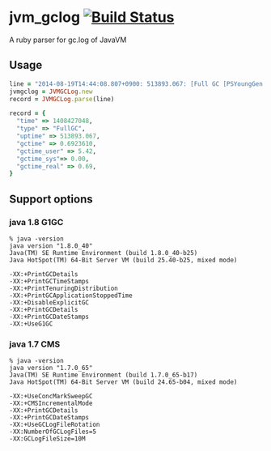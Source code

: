 # jvm_gclog [![Build Status](https://travis-ci.org/stanaka/jvm_gclog.svg?branch=master)](https://travis-ci.org/stanaka/jvm_gclog)
A ruby parser for gc.log of JavaVM

## Usage

```ruby
line = "2014-08-19T14:44:08.807+0900: 513893.067: [Full GC [PSYoungGen: 43826K->0K(632832K)] [ParOldGen: 1375468K->149900K(1398272K)] 1419294K->149900K(2031104K) [PSPermGen: 95192K->95192K(95232K)], 0.6923610 secs] [Times: user=5.42 sys=0.00, real=0.69 secs] "
jvmgclog = JVMGCLog.new
record = JVMGCLog.parse(line)
```

```ruby
record = {
  "time" => 1408427048,
  "type" => "FullGC",
  "uptime" => 513893.067,
  "gctime" => 0.6923610,
  "gctime_user" => 5.42,
  "gctime_sys"=> 0.00,
  "gctime_real" => 0.69,
}
```

## Support options

### java 1.8 G1GC
```
% java -version
java version "1.8.0_40"
Java(TM) SE Runtime Environment (build 1.8.0_40-b25)
Java HotSpot(TM) 64-Bit Server VM (build 25.40-b25, mixed mode)
```

```
-XX:+PrintGCDetails
-XX:+PrintGCTimeStamps
-XX:+PrintTenuringDistribution
-XX:+PrintGCApplicationStoppedTime
-XX:+DisableExplicitGC
-XX:+PrintGCDetails
-XX:+PrintGCDateStamps
-XX:+UseG1GC
```

### java 1.7 CMS
```
% java -version
java version "1.7.0_65"
Java(TM) SE Runtime Environment (build 1.7.0_65-b17)
Java HotSpot(TM) 64-Bit Server VM (build 24.65-b04, mixed mode)
```

```
-XX:+UseConcMarkSweepGC
-XX:+CMSIncrementalMode
-XX:+PrintGCDetails
-XX:+PrintGCDateStamps
-XX:+UseGCLogFileRotation
-XX:NumberOfGCLogFiles=5
-XX:GCLogFileSize=10M
```
